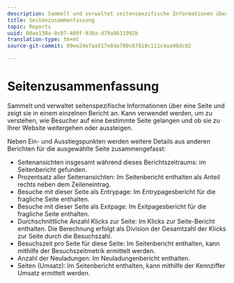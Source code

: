 ```yaml
---
description: Sammelt und verwaltet seitenspezifische Informationen über eine Seite und zeigt sie in einem einzelnen Bericht an. Kann verwendet werden, um zu verstehen, wie Besucher auf eine bestimmte Seite gelangen und ob sie zu Ihrer Website weitergehen oder aussteigen.
title: Seitenzusammenfassung
topic: Reports
uuid: 00ae130a-8c07-409f-930a-d79a8631992b
translation-type: tm+mt
source-git-commit: 99ee24efaa517e8da700c67818c111c4aa90dc02

---
```



# Seitenzusammenfassung

Sammelt und verwaltet seitenspezifische Informationen über eine Seite und zeigt sie in einem einzelnen Bericht an. Kann verwendet werden, um zu verstehen, wie Besucher auf eine bestimmte Seite gelangen und ob sie zu Ihrer Website weitergehen oder aussteigen.

Neben Ein- und Ausstiegspunkten werden weitere Details aus anderen Berichten für die ausgewählte Seite zusammengefasst:

* Seitenansichten insgesamt während dieses Berichtszeitraums: im Seitenbericht gefunden.
* Prozentsatz aller Seitenansichten: Im Seitenbericht enthalten als Anteil rechts neben dem Zeileneintrag.
* Besuche mit dieser Seite als Entrypage: Im Entrypagesbericht für die fragliche Seite enthalten.
* Besuche mit dieser Seite als Exitpage: Im Exitpagesbericht für die fragliche Seite enthalten.
* Durchschnittliche Anzahl Klicks zur Seite: Im Klicks zur Seite-Bericht enthalten. Die Berechnung erfolgt als Division der Gesamtzahl der Klicks zur Seite durch die Besuchszahl.
* Besuchszeit pro Seite für diese Seite: Im Seitenbericht enthalten, kann mithilfe der Besuchszeitmetrik ermittelt werden.
* Anzahl der Neuladungen: Im Neuladungenbericht enthalten.
* Seiten (Umsatz): Im Seitenbericht enthalten, kann mithilfe der Kennziffer Umsatz ermittelt werden.

